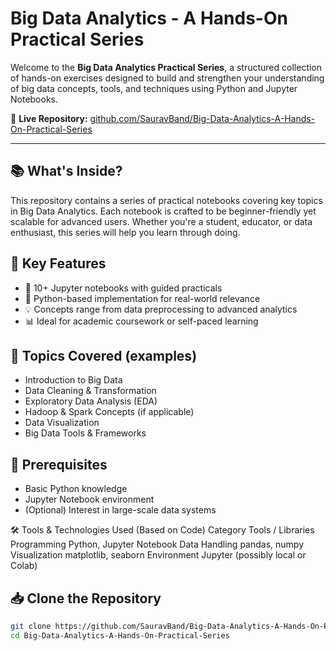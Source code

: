 # Big Data Analytics - A Hands-On Practical Series

Welcome to the **Big Data Analytics Practical Series**, a structured collection of hands-on exercises designed to build and strengthen your understanding of big data concepts, tools, and techniques using Python and Jupyter Notebooks.

🔗 **Live Repository:** [github.com/SauravBand/Big-Data-Analytics-A-Hands-On-Practical-Series](https://github.com/SauravBand/Big-Data-Analytics-A-Hands-On-Practical-Series)

---

## 📚 What's Inside?

This repository contains a series of practical notebooks covering key topics in Big Data Analytics. Each notebook is crafted to be beginner-friendly yet scalable for advanced users. Whether you're a student, educator, or data enthusiast, this series will help you learn through doing.

## 🔧 Key Features
- 📒 10+ Jupyter notebooks with guided practicals
- 🐍 Python-based implementation for real-world relevance
- 💡 Concepts range from data preprocessing to advanced analytics
- 📊 Ideal for academic coursework or self-paced learning

## 🚀 Topics Covered (examples)
- Introduction to Big Data
- Data Cleaning & Transformation
- Exploratory Data Analysis (EDA)
- Hadoop & Spark Concepts (if applicable)
- Data Visualization
- Big Data Tools & Frameworks

## 🧠 Prerequisites
- Basic Python knowledge
- Jupyter Notebook environment
- (Optional) Interest in large-scale data systems

🛠 Tools & Technologies Used (Based on Code)
Category	Tools / Libraries
Programming	Python, Jupyter Notebook
Data Handling	pandas, numpy
Visualization	matplotlib, seaborn
Environment	Jupyter (possibly local or Colab)

## 📥 Clone the Repository

```bash
git clone https://github.com/SauravBand/Big-Data-Analytics-A-Hands-On-Practical-Series.git
cd Big-Data-Analytics-A-Hands-On-Practical-Series

